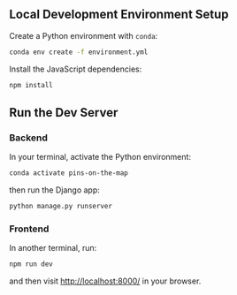## Local Development Environment Setup

Create a Python environment with `conda`:

```bash
conda env create -f environment.yml
```

Install the JavaScript dependencies:

```bash
npm install
```

## Run the Dev Server

### Backend

In your terminal, activate the Python environment:

```bash
conda activate pins-on-the-map
```

then run the Django app:

```bash
python manage.py runserver
```

### Frontend

In another terminal, run:

```bash
npm run dev
```

and then visit [http://localhost:8000/](http://localhost:8000/) in your browser.

